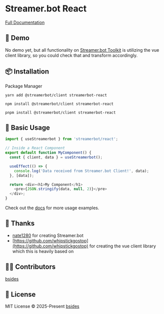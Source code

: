 # Streamer.bot React

[Full Documentation](https://streamerbot.github.io/client/)

## 🌈 Demo
No demo yet, but all functionality on [Streamer.bot Toolkit](https://toolkit.streamer.bot) is utilizing the vue client library, so you could check that and transform accordingly.

## 📦 Installation

Package Manager

```
yarn add @streamerbot/client streamerbot-react

npm install @streamerbot/client streamerbot-react

pnpm install @streamerbot/client streamerbot-react
```

## 🦄 Basic Usage

```ts
import { useStreamerbot } from 'streamerbot/react';

// Inside a React Component
export default function MyComponent() {
  const { client, data } = useStreamerbot();

  useEffect(() => {
    console.log('Data received from Streamer.bot Client!', data);
  }, [data]);

  return <div><h1>My Component</h1>
    <pre>{JSON.stringify(data, null, 2)}</pre>
  </div>;
}
```

Check out the [docs](https://streamerbot.github.io/client/) for more usage examples.

## 🌸 Thanks

- [nate1280](https://github.com/nate1280) for creating Streamer.bot
- [https://github.com/whipstickgostop](https://github.com/whipstickgostop) for creating the vue client library which this is heavily based on


## 👨‍🚀 Contributors
[bsides](https://github.com/bsides)

## 📄 License
MIT License © 2025-Present [bsides](https://github.com/bsides)
